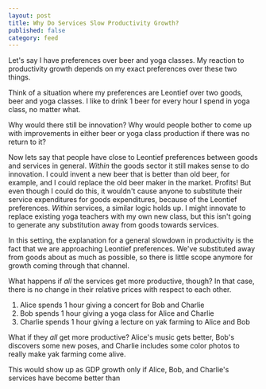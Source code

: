 ```yaml
---
layout: post
title: Why Do Services Slow Productivity Growth?
published: false
category: feed
---
```


Let's say I have preferences over beer and yoga classes. My reaction to productivity growth depends on my exact preferences over these two things. 

Think of a situation where my preferences are Leontief over two goods, beer and yoga classes. I like to drink 1 beer for every hour I spend in yoga class, no matter what. 

Why would there still be innovation? Why would people bother to come up with improvements in either beer or yoga class production if there was no return to it? 

Now lets say that people have close to Leontief preferences between goods and services in general. *Within* the goods sector it still makes sense to do innovation. I could invent a new beer that is better than old beer, for example, and I could replace the old beer maker in the market. Profits! But even though I could do this, it wouldn't cause anyone to substitute their service expenditures for goods expenditures, because of the Leontief preferences. *Within* services, a similar logic holds up. I might innovate to replace existing yoga teachers with my own new class, but this isn't going to generate any substitution away from goods towards services.

In this setting, the explanation for a general slowdown in productivity is the fact that we are approaching Leontief preferences. We've substituted away from goods about as much as possible, so there is little scope anymore for growth coming through that channel. 

What happens if *all* the services get more productive, though? In that case, there is no change in their relative prices with respect to each other. 

1. Alice spends 1 hour giving a concert for Bob and Charlie
2. Bob spends 1 hour giving a yoga class for Alice and Charlie
3. Charlie spends 1 hour giving a lecture on yak farming to Alice and Bob

What if they *all* get more productive? Alice's music gets better, Bob's discovers some new poses, and Charlie includes some color photos to really make yak farming come alive. 

This would show up as GDP growth only if Alice, Bob, and Charlie's services have become better than 